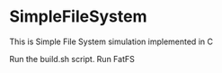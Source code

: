# SimpleFileSystem
This is Simple File System simulation implemented in C

Run the build.sh script.
Run FatFS
